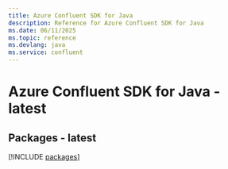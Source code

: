 ```yaml
---
title: Azure Confluent SDK for Java
description: Reference for Azure Confluent SDK for Java
ms.date: 06/11/2025
ms.topic: reference
ms.devlang: java
ms.service: confluent
---
```

# Azure Confluent SDK for Java - latest
## Packages - latest
[!INCLUDE [packages](confluent-index.md)]